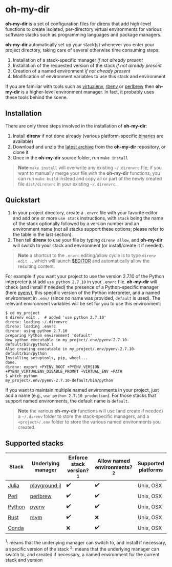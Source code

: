 # oh-my-dir

**oh-my-dir** is a set of configuration files for [direnv](http://direnv.net/) that add high-level functions to create isolated, per-directory virtual environments for various software stacks such as programming languages and package managers.

**oh-my-dir** automatically set up your stack(s) whenever you enter your project directory, taking care of several otherwise time consuming steps:
1. Installation of a stack-specific manager *if not already present*
2. Installation of the requested version of the stack *if not already present*
3. Creation of a named environment *if not already present*
4. Modification of environment variables to use this stack and environment

If you are familiar with tools such as [virtualenv](https://virtualenv.pypa.io/en/stable/), [rbenv](https://github.com/rbenv/rbenv) or [perlbrew](https://perlbrew.pl/) then **oh-my-dir** is a higher-level environment manager. In fact, it probably uses these tools behind the scene.

## Installation

There are only three steps involved in the installation of **oh-my-dir**:

1. Install **direnv** if not done already (various platform-specific [binaries](https://github.com/direnv/direnv/releases) are available)
1. Download and unzip the [latest archive](https://github.com/ajmazurie/oh-my-dir/archive/master.zip) from the **oh-my-dir** repository, or clone it
2. Once in the **oh-my-dir** source folder, run `make install`

> **Note** `make install` will overwrite any existing `~/.direnvrc` file; if you want to manually merge your file with the **oh-my-dir** functions, you can run `make build` instead and copy all or part of the newly created file `dist/direnvrc` in your existing `~/.direnvrc`.

## Quickstart

1. In your project directory, create a `.envrc` file with your favorite editor and add one or more `use stack` instructions, with `stack` being the name of the stack optionally followed by a version number and an environment name (not all stacks support these options; please refer to the table in the last section).
2. Then tell **direnv** to use your file by typing `direnv allow`, and **oh-my-dir** will switch to your stack and environment (or install/create it if needed).

> **Note** a shortcut to the `.envrc` editing/allow cycle is to type `direnv edit .`, which will launch [$EDITOR](https://en.wikibooks.org/wiki/Guide_to_Unix/Environment_Variables#EDITOR) and automatically allow the resulting content.

For example if you want your project to use the version 2.7.10 of the Python interpreter just add `use python 2.7.10` in your `.envrc` file. **oh-my-dir** will check (and install if needed) the presence of a Python-specific manager (here [pyenv](https://github.com/yyuu/pyenv)), this specific version of the Python interpreter, and a named environment in `.env/` (since no name was provided, `default` is used). The relevant environment variables will be set for you to use this environment:

```console
$ cd my_project
$ direnv edit .  # added 'use python 2.7.10'
direnv: loading ~/.direnvrc                                                                         
direnv: loading .envrc
direnv: using python 2.7.10
preparing Python environment 'default'
New python executable in my_project/.env/pyenv-2.7.10-default/bin/python2.7
Also creating executable in my_project/.env/pyenv-2.7.10-default/bin/python
Installing setuptools, pip, wheel...
done.
direnv: export +PYENV_ROOT +PYENV_VERSION +PYENV_VIRTUALENV_DISABLE_PROMPT +VIRTUAL_ENV ~PATH
$ which python
my_project/.env/pyenv-2.7.10-default/bin/python
```

If you want to maintain multiple named environments in your project, just add a name (e.g., `use python 2.7.10 production`). For those stacks that support named environments, the default name is `default`.

> **Note** the various **oh-my-dir** functions will use (and create if needed) a `~/.direnv` folder to store the stack-specific managers, and a `<project>/.env` folder to store the various named environments you created.

## Supported stacks

Stack | Underlying<br>manager | Enforce<br>stack version?<sup>1</sup> | Allow named<br>environments?<sup>2</sup> | Supported<br>platforms
--- | --- | --- | --- | ---
[Julia](http://julialang.org/) | [playground.jl](https://github.com/Rory-Finnegan/Playground.jl) | :heavy_check_mark: | :heavy_check_mark: | Unix, OSX
[Perl](https://www.perl.org/) | [perlbrew](http://perlbrew.pl/) | :heavy_check_mark: | :heavy_check_mark: | Unix, OSX
[Python](https://www.python.org/) | [pyenv](https://github.com/yyuu/pyenv) | :heavy_check_mark: | :heavy_check_mark: | Unix, OSX
[Rust](https://www.rust-lang.org/) | [rsvm](http://sdepold.github.io/rsvm/) | :heavy_check_mark: | :x: | Unix, OSX
[Conda](http://conda.pydata.org/docs/) | | :x: | :heavy_check_mark: | Unix, OSX

<sup>1</sup>: means that the underlying manager can switch to, and install if necessary, a specific version of the stack
<sup>2</sup>: means that the underlying manager can switch to, and created if necessary, a named environment for the current stack and version
